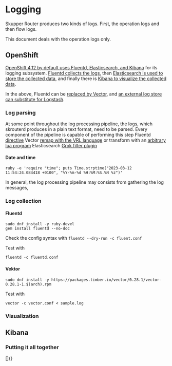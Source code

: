 # Logging

Skupper Router produces two kinds of logs. First, the operation logs and then flow logs.

This document deals with the operation logs only.

## OpenShift

[OpenShift 4.12 by default uses Fluentd, Elasticsearch, and Kibana](https://access.redhat.com/documentation/en-us/openshift_container_platform/4.12/html/logging/cluster-logging) for its logging subsystem.
[Fluentd collects the logs](https://docs.openshift.com/container-platform/4.12/logging/config/cluster-logging-collector.html), then
[Elasticsearch is used to store the collected data](https://docs.openshift.com/container-platform/4.12/logging/config/cluster-logging-log-store.html), and finally there is
[Kibana to visualize the collected data](https://docs.openshift.com/container-platform/4.12/logging/cluster-logging-visualizer.html).

In the above, Fluentd can be [replaced by Vector](https://access.redhat.com/documentation/en-us/openshift_container_platform/4.12/html/logging/cluster-logging#cluster-logging-about-vector_cluster-logging), and
[an external log store can substitute for Logstash](https://access.redhat.com/documentation/en-us/openshift_container_platform/4.12/html/logging/cluster-logging#cluster-logging-forwarding-about_cluster-logging).   

### Log parsing

At some point throughout the log processing pipeline, the logs, which skrouterd produces in a plain text format, need to be parsed.
Every component of the pipeline is capable of performing this step
Fluentd [<parse> directive](https://docs.fluentd.org/configuration/parse-section)
Vector [remap with the VRL language](https://vector.dev/docs/reference/vrl/) or transform with an [arbitrary lua program](https://vector.dev/docs/reference/configuration/transforms/lua/)
Elasticsearch [Grok filter plugin](https://www.elastic.co/guide/en/logstash/current/plugins-filters-grok.html)

#### Date and time

    ruby -e 'require "time"; puts Time.strptime("2023-03-12 11:54:24.084418 +0100", "%Y-%m-%d %H:%M:%S.%N %z")'

In general, the log processing pipeline may consists from gathering the log messages, 

### Log collection

#### Fluentd

```shell
sudo dnf install -y ruby-devel
gem install fluentd --no-doc
```

Check the config syntax with `fluentd --dry-run -c fluent.conf`

Test with

    fluentd -c fluentd.conf

#### Vektor

```shell
sudo dnf install -y https://packages.timber.io/vector/0.28.1/vector-0.28.1-1.$(arch).rpm
```

Test with

    vector -c vector.conf < sample.log

### Visualization

## Kibana

### Putting it all together





[]{}